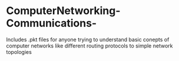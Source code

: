 # ComputerNetworking-Communications-
Includes .pkt files for anyone trying to understand basic conepts of computer networks like different routing protocols to simple network topologies
